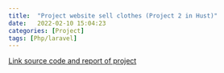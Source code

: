```yaml
---
title:  "Project website sell clothes (Project 2 in Hust)"
date:   2022-02-10 15:04:23
categories: [Project]
tags: [Php/laravel]
---
```

[Link source code and report of project][link]

[link]:      https://drive.google.com/drive/folders/1uerc5F66_g3_rVRHe_a-ASybnQVV2f_7
